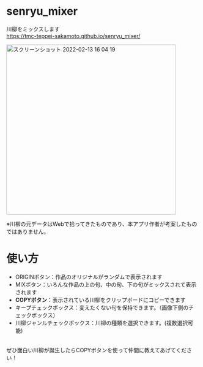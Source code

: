 # senryu_mixer
川柳をミックスします<br>
https://tmc-teppei-sakamoto.github.io/senryu_mixer/

<img width="443" alt="スクリーンショット 2022-02-13 16 04 19" src="https://user-images.githubusercontent.com/96226753/153742831-9d7bc31a-36ea-4c92-9603-03ff3e5483c5.png">

※川柳の元データはWebで拾ってきたものであり、本アプリ作者が考案したものではありません。

# 使い方
* ORIGINボタン：作品のオリジナルがランダムで表示されます
* MIXボタン：いろんな作品の上の句、中の句、下の句がミックスされて表示されます
* **COPYボタン**：表示されている川柳をクリップボードにコピーできます
* キープチェックボックス：変えたくない句を保持できます。（画像下側のチェックボックス）
* 川柳ジャンルチェックボックス：川柳の種類を選択できます。(複数選択可能)
<br>
ぜひ面白い川柳が誕生したらCOPYボタンを使って仲間に教えてあげてください！
